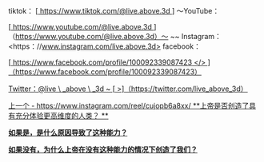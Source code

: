 tiktok：
[<u> https://www.tiktok.com/@live.above.3d </u>] 〜YouTube：

[<u> https://www.youtube.com/@live.above.3d </u>]（https://www.youtube.com/@live.above.3d）〜 ~~ Instagram：<https：//www.instagram.com/live.above.3d>
facebook：

[<u> https://www.facebook.com/profile/100092339087423 </> ]（https://www.facebook.com/profile/100092339087423）

Twitter：@live \ _above \ _3d
~ [<u> >]（https://twitter.com/live_above_3d）

上一个 -  https://www.instagram.com/reel/cujopb6a8xx/
**上帝是否创造了具有充分体验更高维度的人类？ **

**如果是，是什么原因导致了这种能力？**

**如果没有，为什么上帝在没有这种能力的情况下创造了我们？**

